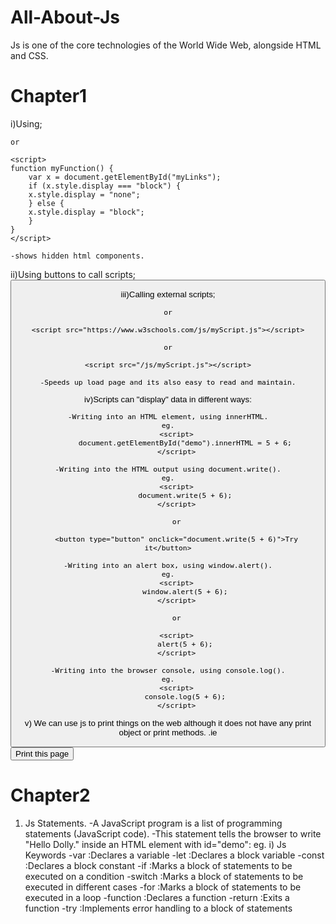 # All-About-Js
Js is one of the core technologies of the World Wide Web, alongside HTML and CSS. 

# Chapter1
i)Using;
    <script>
    function myFunction() {
        document.getElementById.style.display = "block";
    }
    </script>

    or

    <script>
    function myFunction() {
        var x = document.getElementById("myLinks");
        if (x.style.display === "block") {
        x.style.display = "none";
        } else {
        x.style.display = "block";
        }
    }
    </script>

    -shows hidden html components.

ii)Using buttons to call scripts;
    <button type="button" onclick="myFunction()">

iii)Calling external scripts;
    <script src="myScript.js"></script>

    or

    <script src="https://www.w3schools.com/js/myScript.js"></script>

    or

    <script src="/js/myScript.js"></script>

    -Speeds up load page and its also easy to read and maintain.

iv)Scripts can "display" data in different ways:

    -Writing into an HTML element, using innerHTML.
    eg.
        <script>
            document.getElementById("demo").innerHTML = 5 + 6;
        </script>

    -Writing into the HTML output using document.write().
    eg.
        <script>
            document.write(5 + 6);
        </script>

        or

        <button type="button" onclick="document.write(5 + 6)">Try it</button>

    -Writing into an alert box, using window.alert().
    eg.
        <script>
            window.alert(5 + 6);
        </script>

        or

        <script>
            alert(5 + 6);
        </script>

    -Writing into the browser console, using console.log().
    eg.
        <script>
            console.log(5 + 6);
        </script>

v) We can use js to print things on the web although it does not have any print object or print methods.
    .ie
        <button onclick="window.print()">Print this page</button>
        
# Chapter2
1) Js Statements.
    -A JavaScript program is a list of programming statements (JavaScript code).
    -This statement tells the browser to write "Hello Dolly." inside an HTML element with id="demo":
        eg. 
            <script>
                document.getElementById("demo").innerHTML = "Hello Dolly.";
            </script>
    i) Js Keywords
    -var        :Declares a variable
    -let	    :Declares a block variable
    -const	    :Declares a block constant
    -if	        :Marks a block of statements to be executed on a condition
    -switch	    :Marks a block of statements to be executed in different cases
    -for	    :Marks a block of statements to be executed in a loop
    -function	:Declares a function
    -return	    :Exits a function
    -try	    :Implements error handling to a block of statements
